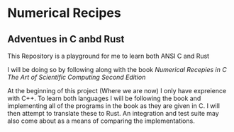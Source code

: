# Numerical Recipes
## Adventues in C anbd Rust

This Repository is a playground for me to learn both ANSI C and Rust

I will be doing so by following along with the book _Numerical Recepies in C The Art of Scientific Computing Second Edition_

At the beginning of this project (Where we are now) I only have expreience with C++. To learn both languages I will
be following the book and implementing all of the programs in the book as they are given in C. I will then attempt to 
translate these to Rust. An integration and test suite may also come about as a means of comparing the implementations.
